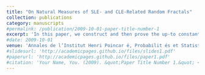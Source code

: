 ```yaml
---
title: "On Natural Measures of SLE- and CLE-Related Random Fractals"
collection: publications
category: manuscripts
#permalink: /publication/2009-10-01-paper-title-number-1
excerpt: 'In this paper, we construct and then prove the up-to constants uniqueness of the natural measure on several random fractals, namely the SLE cut points, SLE boundary touching points, CLE pivotal points and the CLE carpet/gasket. As an application, we also show the equivalence between our natural measures defined in this paper (i.e. CLE pivotal and gasket measures) and their discrete analogs of counting measures in critical continuum planar Bernoulli percolation in [Garban-Pete-Schramm, J. Amer. Math. Soc.,2013]. Although the existence and uniqueness for the natural measure for CLE carpet/gasket have already been proved in [Miller-Schoug, arXiv:2201.01748], in this paper we provide with a different argument via the coupling of CLE and LQG.'
#date: 2009-10-01
venue: 'Annales de l’Institut Henri Poincar ́e, Probabilit ́es et Statistiques'
#slidesurl: 'http://academicpages.github.io/files/slides1.pdf'
#paperurl: 'http://academicpages.github.io/files/paper1.pdf'
#citation: 'Your Name, You. (2009). &quot;Paper Title Number 1.&quot; <i>Journal 1</i>. 1(1).'
---
```

